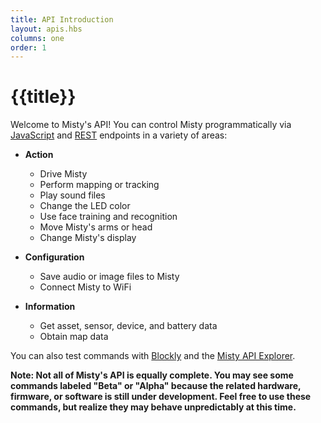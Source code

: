 ```yaml
---
title: API Introduction
layout: apis.hbs
columns: one
order: 1
---
```


# {{title}}

Welcome to Misty's API! You can control Misty programmatically via [JavaScript](../../api-reference/all-functions) and [REST](../../api-reference/rest) endpoints in a variety of areas:

- **Action**
  - Drive Misty
  - Perform mapping or tracking
  - Play sound files
  - Change the LED color
  - Use face training and recognition
  - Move Misty's arms or head
  - Change Misty's display


- **Configuration**
  - Save audio or image files to Misty
  - Connect Misty to WiFi


- **Information**  
  - Get asset, sensor, device, and battery data
  - Obtain map data


You can also test commands with [Blockly](../../../../../onboarding/3-ways-to-interact-with-misty/blockly) and the [Misty API Explorer](../../../../../onboarding/3-ways-to-interact-with-misty/api-explorer).

**Note: Not all of Misty's API is equally complete. You may see some commands labeled "Beta" or "Alpha" because the related hardware, firmware, or software is still under development. Feel free to use these commands, but realize they may behave unpredictably at this time.**